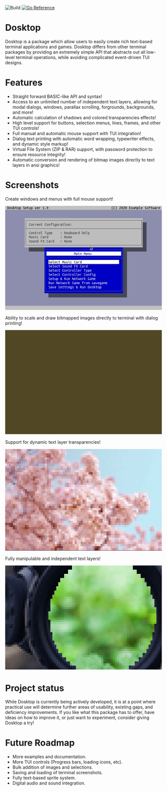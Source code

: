 ![Build](https://github.com/supercom32/dosktop/workflows/Build/badge.svg)
[![Go Reference](https://pkg.go.dev/badge/github.com/supercom32/dosktop@main.svg)](https://pkg.go.dev/github.com/supercom32/dosktop@main)

# Dosktop

Dosktop is a package which allow users to easily create rich text-based terminal
applications and games. Dosktop differs from other terminal packages by
providing an extremely simple API that abstracts out all low-level terminal
operations, while avoiding complicated event-driven TUI designs.

# Features

* Straight forward BASIC-like API and syntax!
* Access to an unlimited number of independent text layers, allowing for modal dialogs, windows, parallax scrolling, forgrounds, backgrounds, and more!
* Automatic calculation of shadows and colored transparencies effects!
* High level support for buttons, selection menus, lines, frames, and other TUI controls!
* Full manual and automatic mouse support with TUI integration!
* Dialog text printing with automatic word wrapping, typewriter effects, and dynamic style markup!
* Virtual File System (ZIP & RAR) support, with password protection to ensure resource integrity!
* Automatic conversion and rendering of bitmap images directly to text layers in ansi graphics!

# Screenshots

Create windows and menus with full mouse support!

![alt text](https://raw.githubusercontent.com/supercom32/dosktop/main/docs/media/example_menu.gif)

Ability to scale and draw bitmapped images directly to terminal with dialog printing!

![alt text](https://raw.githubusercontent.com/supercom32/dosktop/main/docs/media/example_wave.gif)

Support for dynamic text layer transparencies!

![alt text](https://raw.githubusercontent.com/supercom32/dosktop/main/docs/media/example_sakura.gif)

Fully manipulable and independent text layers!

![alt text](https://raw.githubusercontent.com/supercom32/dosktop/main/docs/media/example_scope.gif)

# Project status

While Dosktop is currently being actively developed, it is at a point where practical use 
will determine further areas of usability, existing gaps, and deficiency improvements. If you 
like what this package has to offer, have ideas on how to improve it, or just want to
experiment, consider giving Dosktop a try! 

# Future Roadmap

* More examples and documentation.
* More TUI controls (Progress bars, loading icons, etc).
* Bulk addition of images and selections.
* Saving and loading of terminal screenshots.
* Fully text-based sprite system.
* Digital audio and sound integration. 
